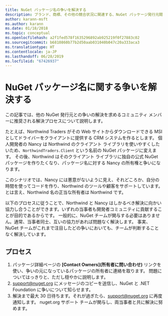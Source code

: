 ```yaml
---
title: NuGet パッケージ名の争いを解決する
description: ブランド、商標、その他の競合状況に関連する、NuGet パッケージ発行元間の争いを解決するためのプロセス。
author: karann-msft
ms.author: karann
ms.date: 01/18/2018
ms.topic: conceptual
ms.openlocfilehash: a2f1fed578f1635296892ab925219f0f27883c02
ms.sourcegitcommit: b6810860b77b2d50aab031040b047c20a333aca3
ms.translationtype: HT
ms.contentlocale: ja-JP
ms.lasthandoff: 06/28/2019
ms.locfileid: "67426937"
---
```

# <a name="resolving-disputes-over-nuget-package-names"></a>NuGet パッケージ名に関する争いを解決する

この記事では、他の NuGet 発行元との争いの解決を求めるコミュニティ メンバーに推奨される解決プロセスについて説明します。

たとえば、Northwind Traders がその Web サイトからダウンロードできる MSI としてドライバーをクライアントに提供する CRM システムを作るとします。 個人開発者の Nancy は Northwind のクライアント ライブラリを使いやすくしたいため、`NorthwindTraders.Client` という名前の NuGet パッケージに変えます。 その後、Northwind はそのクライアント ライブラリに独自の公式 NuGet パッケージを作りたくなり、パッケージ名に対する Nancy の所有権と争いになります。

このシナリオでは、Nancy には悪意がないように見え、それどころか、自分の時間を使ってコードを作り、Northwind のツールや顧客をサポートしています。 とは言え、Northwind 名の正当な所有者は Northwind です。

以下のプロセスに従うことで、Northwind と Nancy はしかるべき解決に向かい協力し合うことができます。いずれの当事者も開発者コミュニティに貢献することが目的であるからです。 一般的に、NuGet チームが関与する必要はありません。通常、当事者同士、互いの協力があれば問題なく解決します。 事実、NuGet チームがこれまで注目したどの争いにおいても、チームが判断することなく解決しています。

## <a name="process"></a>プロセス

1. パッケージ詳細ページの **[Contact Owners]\(所有者に問い合わせ\)** リンクを使い、争いの元になっているパッケージの所有者に連絡を取ります。 問題についてはっきりと、ただし穏やかに説明します。
2. [support@nuget.org](mailto:support@nuget.org) にメッセージのコピーを送信し、NuGet と .NET Foundation に争いについて知らせます。
3. 解決まで最大 30 日待ちます。それが過ぎたら、[support@nuget.org](mailto:support@nuget.org) に再度通知します。 nuget.org サポート チームが関与し、両当事者と共に解決に努めます。
